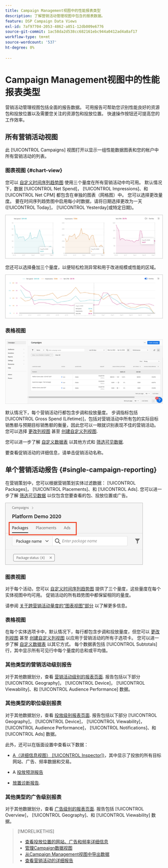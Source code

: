 ```yaml
---
title: Campaign Management视图中的性能报表类型
description: 了解营销活动管理视图中包含的报表数据。
feature: DSP Campaign Data Views
exl-id: 7af97704-2053-4862-a851-12db009e6776
source-git-commit: 1ac58da2d538cc682161ebc944a0412ad4a8af17
workflow-type: tm+mt
source-wordcount: '537'
ht-degree: 0%

---
```


# Campaign Management视图中的性能报表类型

营销活动管理视图包括全面的报告数据。 可用报告可帮助您识别性能良好的资源包和投放位置以及需要您关注的资源包和投放位置。 快速操作按钮还可提高您的工作效率。

## 所有营销活动视图

此 [!UICONTROL Campaigns] 视图打开以显示一组性能数据图表和您的帐户中所有营销活动的列表。

### 图表视图 {#chart-view}

您可以 [自定义时间序列趋势图](campaign-data-views-manage.md#data-visualizations-manage) 使用三个量度在所有营销活动中均可用。 默认情况下，数据 [!UICONTROL Net Spend]， [!UICONTROL Impressions]、和 [!UICONTROL Net CPM] 都包含在单独的图表（网格图）中。 您可以选择更改量度。 要在时间序列趋势图中启用每小时数据，请将日期选择更改为一天([!UICONTROL Today]， [!UICONTROL Yesterday]或特定日期)。

![三个量度的独立趋势图](/help/dsp/assets/trend-chart-separate.png)

您还可以选择叠加三个量度，以便轻松检测异常和用于改进规模或性能的区域。

![带叠加图的趋势图](/help/dsp/assets/trend-chart.png)

### 表格视图

![营销活动列表](/help/dsp/assets/campaigns-list.png)

默认情况下，每个营销活动行都包含步调和投放量度。 步调指标包括 [!UICONTROL Gross Spend (Lifetime)]，包括对营销活动中所有包的实际目标销售额与预期目标销售额的衡量，因此您可以一眼就识别表现不佳的营销活动。 您可以选择 [更改列视图](campaign-data-views-manage.md#column-view-change) 甚至 [创建自定义列视图](campaign-data-views-manage.md#column-view-create).

您可以进一步了解 [自定义数据表](campaign-data-views-manage.md#data-tables-manage) 以其他方式和 [筛选可见数据](campaign-data-views-manage.md#filter-data-tables).

<!--
An "Alerts" column indicates when a campaign (or any child entity under it) has an issue. Alert indicators include "Critical" (![Critical](/help/dsp/assets/indicator-critical.png "Critical")) and "Warning" (![Warning](/help/dsp/assets/indicator-warning.png "Warning")). See "[View Alerts and Notifications](campaign-alerts.md) for more information.
-->

要查看促销活动的详细信息，请单击促销活动名称。

## 单个营销活动报告 {#single-campaign-reporting}

在营销策划中，您可以根据营销策划实体过滤数据： [!UICONTROL Packages]， [!UICONTROL Placements]、和 [!UICONTROL Ads]. 您可以进一步了解 [筛选可见数据](campaign-data-views-manage.md#filter-data-tables) 以仅包含您要查看的包、投放位置或广告。

![营销活动实体选项卡](/help/dsp/assets/campaign-subtabs.png)

### 图表视图

对于每个活动，您可以 [自定义时间序列趋势图](campaign-data-views-manage.md#data-visualizations-manage) 提供了三个量度，这些量度在每个实体视图中均可用。 促销活动的所有趋势图中都保留相同的量度。

请参阅 [关于跨营销活动量度的“图表视图”部分](#chart-view) 以了解更多信息。

### 表格视图

在每个实体选项卡中，默认情况下，每行都包含步调和投放量度，但您可以 [更改列视图](campaign-data-views-manage.md#column-view-change) 甚至 [创建自定义列视图](campaign-data-views-manage.md#column-view-create) 以应用于营销活动的所有子选项卡。 您可以进一步了解 [自定义数据表](campaign-data-views-manage.md#data-tables-manage) 以其它方式。 每个数据表包括 [!UICONTROL Subtotals] 行，其中显示所有可见行中每个量度的总和或平均值。

<!--
An "Alerts" column indicates when a package, placement, or ad &mdash; or any child entity under a package or placement &mdash; has an issue. Alert indicators include "Critical" (![Critical](/help/dsp/assets/indicator-critical.png "Critical")) and "Warning" (![Warning](/help/dsp/assets/indicator-warning.png "Warning")). See "[View Alerts and Notifications](campaign-alerts.md) for more information.
-->

### 其他类型的营销活动级别报告

对于其他数据划分，查看 [营销活动级别的报表页面](/help/dsp/campaign-management/campaigns/campaign-view-report.md). 报告包括以下部分 [!UICONTROL Geography]， [!UICONTROL Device]， [!UICONTROL Viewability]、和 [!UICONTROL Audience Performance] 数据。

### 其他类型的职位级别报表

对于其他数据划分，查看 [投放级别报表页面](/help/dsp/campaign-management/placements/placement-view-report.md). 报告包括以下部分 [!UICONTROL Geography]， [!UICONTROL Device]， [!UICONTROL Viewability]， [!UICONTROL Audience Performance]， [!UICONTROL Notifications]、和 [!UICONTROL Ads] 数据。

此外，还可以在版面设置中查看以下数据：

* [A（详细信息视图） [!UICONTROL Inspector])](placement-details-view.md)，其中显示了投放的所有目标网站、广告、频率数据和交易。

* A [投放预测报告](/help/dsp/campaign-management/reports/placement-forecast.md)

* [放置诊断报告](/help/dsp/campaign-management/reports/placement-diagnostics.md).


### 其他类型的广告级别报表

对于其他数据划分，查看 [广告级别的报表页面](/help/dsp/campaign-management/ads/ad-view-report.md). 报告包括 [!UICONTROL Overview]， [!UICONTROL Geography]、和 [!UICONTROL Viewability] 数据。

>[!MORELIKETHIS]
>
>* [查看投放位置的网站、广告和频率详细信息](placement-details-view.md)
>* [管理Campaign数据视图](campaign-data-views-manage.md)
>* [从Campaign Management视图中导出数据](campaign-export-data.md)
>* [查看营销活动的详细报告](/help/dsp/campaign-management/campaigns/campaign-view-report.md)
